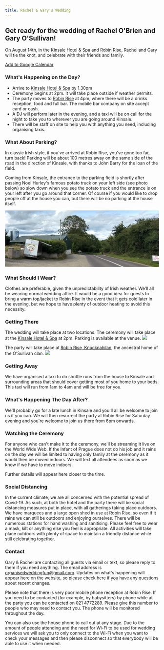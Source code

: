 ```yaml
---
title: Rachel & Gary's Wedding
---
```


## Get ready for the wedding of Rachel O'Brien and Gary O'Sullivan!

On August 14th, in the [Kinsale Hotel & Spa](https://www.kinsalehotelandspa.ie/) and [Robin Rise](https://goo.gl/maps/pEDN199CXB1QTMfu9), Rachel and Gary will tie the knot, and celebrate with their friends and family.

[Add to Google Calendar](http://www.google.com/calendar/event?action=TEMPLATE&text=Rachel%20%26%20Gary's%20Wedding&dates=20200814T140000/20200815T020000&details=We're%20looking%20forward%20to%20having%20your%20celebrate%20our%20special%20day%20with%20us!%20Please%20go%20to%20rachelandgary.com%20for%20up%20to%20date%20details%20on%20attending%20the%20wedding&location=https%3A%2F%2Fwww.kinsalehotelandspa.ie%2F)

### What's Happening on the Day?

- Arrive to [Kinsale Hotel & Spa](https://g.page/hotelkinsale?share) by 1.30pm
- Ceremony begins at 2pm. It will take place outside if weather permits.
- The party moves to [Robin Rise](https://goo.gl/maps/fT21DcQ49QYxPvdQ9) at 4pm, where there will be a drinks reception, food and full bar. The mobile bar company on site accept card or cash.
- A DJ will perform later in the evening, and a taxi will be on call for the night to take you to wherever you are going around Kinsale.
- There will be staff on site to help you with anything you need, including organising taxis.

### What About Parking?

In classic Irish style, if you've arrived at Robin Rise, you've gone too far, turn back! Parking will be about 100 metres away on the same side of the road in the direction of Kinsale, with thanks to John Barry for the loan of the field.

Coming from Kinsale, the entrance to the parking field is shortly after passing Noel Hurley's famous potato truck on your left side (see photo below) so slow down when you see the potato truck and the entrance is on your left after you go around that corner. Of course if you would like to drop people off at the house you can, but there will be no parking at the house itself.

![Famous Potato Truck](assets/images/potato_truck.jpg)

### What Should I Wear?

Clothes are preferable, given the unpredictability of Irish weather. We'll all be wearing normal wedding attire. It would be a good idea for guests to bring a warm top/jacket to Robin Rise in the event that it gets cold later in the evening, but we hope to have plenty of outdoor heating to avoid this necessity.

### Getting There

The wedding will take place at two locations. The ceremony will take place at the [Kinsale Hotel & Spa](https://www.kinsalehotelandspa.ie/) at 2pm. Parking is available at the venue.
[<img src="{{ site.baseurl }}/assets/images/Map_Carlton.png" />](https://g.page/hotelkinsale?share)

The party will take place at [Robin Rise, Knocknahilan](https://goo.gl/maps/pEDN199CXB1QTMfu9), the ancestral home of the O'Sullivan clan.
[<img src="{{ site.baseurl }}/assets/images/Map_RobinRise.png" />](https://goo.gl/maps/fT21DcQ49QYxPvdQ9)

### Getting Away

We have organised a taxi to do shuttle runs from the house to Kinsale and surrounding areas that should cover getting most of you home to your beds. This taxi will run from 1am to 4am and will be free for you.

### What's Happening The Day After?

We'll probably go for a late lunch in Kinsale and you'll all be welcome to join us if you can. We will then resurrect the party at Robin Rise for Saturday evening and you're welcome to join us there from 6pm onwards.

### Watching the Ceremony

For anyone who can't make it to the ceremony, we'll be streaming it live on the World Wide Web. If the Infant of Prague does not do his job and it rains on the day we will be limited to having only family at the ceremony as it would then be moved indoors. We will text all attendees as soon as we know if we have to move indoors.

Further details will appear here closer to the time.

### Social Distancing

In the current climate, we are all concerned with the potential spread of Covid-19. As such, at both the hotel and the party there will be social distancing measures put in place, with all gatherings taking place outdoors. We have marquees and a large open shed in use at Robin Rise, so even if it rains we can still be outdoors and enjoying ourselves. There will be numerous stations for hand washing and sanitising. Please feel free to wear a mask, kilt or anything else you feel is appropriate. All activities will take place outdoors with plenty of space to maintain a friendly distance while still celebrating together.

### Contact

Gary & Rachel are contacting all guests via email or text, so please reply to them if you need anything. The email address is [organisedweddingfun@gmail.com](mailto:organisedweddingfun@gmail.com). Updates on what's happening will appear here on the website, so please check here if you have any questions about recent changes.

Please note that there is very poor mobile phone reception at Robin Rise. If you need to be contacted (for example, by babysitters) by phone while at the party you can be contacted on 021 4772289. Please give this number to people who may need to contact you. The phone will be monitored throughout the day.

You can also use the house phone to call out at any stage. Due to the amount of people attending and the need for Wi-Fi to be used for wedding services we will ask you to only connect to the Wi-Fi when you want to check your messages and then please disconnect so that everybody will be able to use it when needed.
